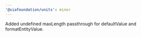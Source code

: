 ```yaml
---
'@siafoundation/units': minor
---
```


Added undefined maxLength passthrough for defaultValue and formatEntityValue.

